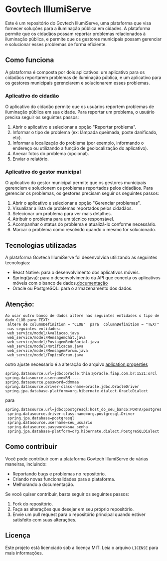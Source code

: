 # Govtech IllumiServe

Este é um repositório do Govtech IllumiServe, uma plataforma que visa fornecer soluções para a iluminação pública em cidades. A plataforma permite que os cidadãos possam reportar problemas relacionados à iluminação pública, e permite que os gestores municipais possam gerenciar e solucionar esses problemas de forma eficiente.

## Como funciona

A plataforma é composta por dois aplicativos: um aplicativo para os cidadãos reportarem problemas de iluminação pública, e um aplicativo para os gestores municipais gerenciarem e solucionarem esses problemas.

### Aplicativo do cidadão

O aplicativo do cidadão permite que os usuários reportem problemas de iluminação pública em sua cidade. Para reportar um problema, o usuário precisa seguir os seguintes passos:

1. Abrir o aplicativo e selecionar a opção "Reportar problema".
2. Informar o tipo de problema (ex: lâmpada queimada, poste danificado, etc).
3. Informar a localização do problema (por exemplo, informando o endereço ou utilizando a função de geolocalização do aplicativo).
4. Anexar fotos do problema (opcional).
5. Enviar o relatório.

### Aplicativo do gestor municipal

O aplicativo do gestor municipal permite que os gestores municipais gerenciem e solucionem os problemas reportados pelos cidadãos. Para gerenciar os problemas, os gestores precisam seguir os seguintes passos:

1. Abrir o aplicativo e selecionar a opção "Gerenciar problemas".
2. Visualizar a lista de problemas reportados pelos cidadãos.
3. Selecionar um problema para ver mais detalhes.
4. Atribuir o problema para um técnico responsável.
5. Acompanhar o status do problema e atualizá-lo conforme necessário.
6. Marcar o problema como resolvido quando o mesmo for solucionado.

## Tecnologias utilizadas

A plataforma Govtech IllumiServe foi desenvolvida utilizando as seguintes tecnologias:

- React Native: para o desenvolvimento dos aplicativos móveis.
- Spring(java): para o desenvolvimento da API que conecta os aplicativos móveis com o banco de dados.[documentação](https://github.com/AndersonNascimentoDosSantos/govtech_illumiserve/tree/master/documentation)
- Oracle ou PostgreSQL: para o armazenamento dos dados.
## Atenção:
```
Ao usar outro banco de dados altere nas seguintes entidades o tipo de dado CLOB para TEXT:
 altere de columnDefinition = "CLOB"  para  columnDefinition = "TEXT"
 nas seguintes entidades:
 web_service/model/Avaliacao.java
 web_service/model/MensagemChat.java
 web_service/model/PostagemRedeSocial.java
 web_service/model/Notificacao.java
 web_service/model/MensagemForum.java
 web_service/model/TopicoForum.java
```
outro ajuste necessario é a alteração do arquivo [aplication.properties]()

```
spring.datasource.url=jdbc:oracle:thin:@oracle.fiap.com.br:1521:orcl
spring.datasource.username=RM-----
spring.datasource.password=ddmmaa
spring.datasource.driver-class-name=oracle.jdbc.OracleDriver
spring.jpa.database-platform=org.hibernate.dialect.OracleDialect
```
para 
```
spring.datasource.url=jdbc:postgresql:host_do_seu_banco:PORTA/postgres
 spring.datasource.driver-class-name=org.postgresql.Driver
 spring.jpa.database=postgresql
 spring.datasource.username=seu_usuario
 spring.datasource.password=sua_senha
 spring.jpa.database-platform=org.hibernate.dialect.PostgreSQLDialect

```

## Como contribuir

Você pode contribuir com a plataforma Govtech IllumiServe de várias maneiras, incluindo:

- Reportando bugs e problemas no repositório.
- Criando novas funcionalidades para a plataforma.
- Melhorando a documentação.

Se você quiser contribuir, basta seguir os seguintes passos:

1. Fork do repositório.
2. Faça as alterações que desejar em seu próprio repositório.
3. Envie um pull request para o repositório principal quando estiver satisfeito com suas alterações.

## Licença

Este projeto está licenciado sob a licença MIT. Leia o arquivo `LICENSE` para mais informações.
